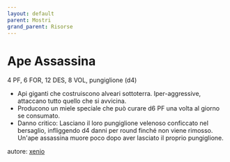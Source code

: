 ```yaml
---
layout: default
parent: Mostri
grand_parent: Risorse
---
```


# Ape Assassina
4 PF, 6 FOR, 12 DES, 8 VOL, pungiglione (d4)
- Api giganti che costruiscono alveari sottoterra. Iper-aggressive, attaccano tutto quello che si avvicina.
- Producono un miele speciale che può curare d6 PF una volta al giorno se consumato.
- Danno critico: Lasciano il loro pungiglione velenoso conficcato nel bersaglio, infliggendo d4 danni per round finché non viene rimosso. Un'ape assassina muore poco dopo aver lasciato il proprio pungiglione.

autore: [xenio](https://xenioinabottle.blogspot.com)
